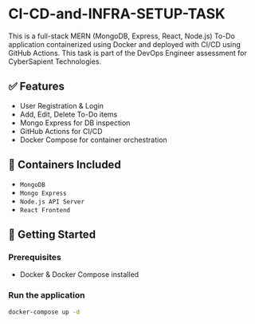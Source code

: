 # CI-CD-and-INFRA-SETUP-TASK

This is a full-stack MERN (MongoDB, Express, React, Node.js) To-Do application containerized using Docker and deployed with CI/CD using GitHub Actions. This task is part of the DevOps Engineer assessment for CyberSapient Technologies.

## ✅ Features

- User Registration & Login
- Add, Edit, Delete To-Do items
- Mongo Express for DB inspection
- GitHub Actions for CI/CD
- Docker Compose for container orchestration

## 🐳 Containers Included

- `MongoDB`
- `Mongo Express`
- `Node.js API Server`
- `React Frontend`

## 🚀 Getting Started

### Prerequisites

- Docker & Docker Compose installed

### Run the application

```bash
docker-compose up -d

